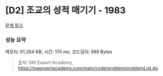 # [D2] 조교의 성적 매기기 - 1983 

[문제 링크](https://swexpertacademy.com/main/code/problem/problemDetail.do?contestProbId=AV5PwGK6AcIDFAUq) 

### 성능 요약

메모리: 61,264 KB, 시간: 170 ms, 코드길이: 568 Bytes



> 출처: SW Expert Academy, https://swexpertacademy.com/main/code/problem/problemList.do